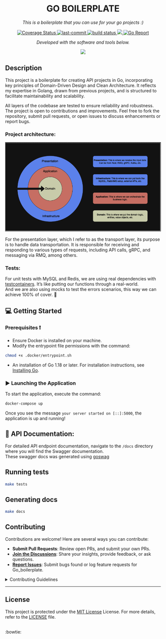 <p align="center">
    <h1 align="center">GO BOILERPLATE</h1>
</p>
<p align="center">
    <em>
    This is a boilerplate that you can use for your go projects :)
    </em>
</p>
<p align="center">
   <a href='https://coveralls.io/github/diegoclair/go_boilerplate?branch=main'>
	<img src='https://coveralls.io/repos/github/diegoclair/go_boilerplate/badge.svg?branch=main' alt='Coverage Status' />
   </a>
   <a href='https://github.com/diegoclair/go_boilerplate/commits/main'>
	<img src="https://img.shields.io/github/last-commit/diegoclair/go_boilerplate?style=flat&logo=git&logoColor=white&color=0080ff" alt="last-commit">
   </a>
   <a href="https://github.com/diegoclair/go_boilerplate/actions">
     <img src="https://github.com/diegoclair/go_boilerplate/actions/workflows/ci.yaml/badge.svg" alt="build status">
   </a>
   <a href="https://opensource.org/licenses/MIT">
     <img src="https://img.shields.io/badge/License-MIT-yellow.svg" />
   </a>
  <a href='https://goreportcard.com/badge/github.com/diegoclair/go_boilerplate'>
     <img src='https://goreportcard.com/badge/github.com/diegoclair/go_boilerplate' alt='Go Report'/>
    </a>
<p>
<p align="center">
		<em>Developed with the software and tools below.</em>
</p>
<p align="center">
    <img src="https://skillicons.dev/icons?i=githubactions,mysql,go,docker" >
</p>
  
## Description 
This project is a boilerplate for creating API projects in Go, incorporating key principles of Domain-Driven Design and Clean Architecture. It reflects my expertise in Golang, drawn from previous projects, and is structured to facilitate maintainability and scalability.

All layers of the codebase are tested to ensure reliability and robustness. The project is open to contributions and improvements. Feel free to fork the repository, submit pull requests, or open issues to discuss enhancements or report bugs.
  
### Project architecture:
<div align="center">
    <img src='./.github/assets/architecture.png' />
</div>

For the presentation layer, which I refer to as the transport layer, its purpose is to handle data transportation. It is responsible for receiving and responding to various types of requests, including API calls, gRPC, and messaging via RMQ, among others.

### Tests:
For unit tests with MySQL and Redis, we are using real dependencies with [testcontainers](https://testcontainers.com/). 
It’s like putting our functions through a real-world.  
And we are also using mocks to test the errors scenarios, this way we can achieve 100% of cover. 💪 

## 💻 Getting Started 

### Prerequisites ❗
* Ensure Docker is installed on your machine.
* Modify the entrypoint file permissions with the command: 
```bash
chmod +x .docker/entrypoint.sh
```
* An installation of Go 1.18 or later. For installation instructions, see [Installing Go](https://go.dev/doc/install).

### ▶️ Launching the Application 
To start the application, execute the command: 
```bash
docker-compose up
```
Once you see the message `your server started on [::]:5000`, the application is up and running!

## 📝 API Documentation:
For detailed API endpoint documentation, navigate to the `/docs` directory where you will find the Swagger documentation.  
These swagger docs was generated using [goswag](https://github.com/diegoclair/goswag)

## Running tests
```bash
make tests
```
## Generating docs
```bash
make docs
```

##  Contributing

Contributions are welcome! Here are several ways you can contribute:

- **Submit Pull Requests**: Review open PRs, and submit your own PRs.
- **[Join the Discussions](https://github.com/diegoclair/go_boilerplate/discussions)**: Share your insights, provide feedback, or ask questions.
- **[Report Issues](https://github.com/diegoclair/go_boilerplate/issues)**: Submit bugs found or log feature requests for Go_boilerplate.

<details closed>
    <summary>Contributing Guidelines</summary>

1. **Fork the Repository**: Start by forking the project repository to your GitHub account.
2. **Clone Locally**: Clone the forked repository to your local machine using a Git client.
   ```sh
   git clone https://github.com/<your_username>/go_boilerplate
   ```
3. **Create a New Branch**: Always work on a new branch, giving it a descriptive name.
   ```sh
   git checkout -b new-feature-x
   ```
4. **Make Your Changes**: Develop and test your changes locally.
5. **Commit Your Changes**: Commit with a clear message describing your updates.
   ```sh
   git commit -m 'Implemented new feature x.'
   ```
6. **Push to GitHub**: Push the changes to your forked repository.
   ```sh
   git push origin new-feature-x
   ```
7. **Submit a Pull Request**: Create a PR against the original project repository. Clearly describe the changes and their motivations.

Once your PR is reviewed and approved, it will be merged into the main branch.

</details>  

---

##  License

This project is protected under the [MIT License](https://choosealicense.com/licenses/mit/) License. For more details, refer to the [LICENSE](./LICENSE) file.

<br>
:bowtie:
